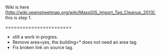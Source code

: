 
Wiki is here [http://wiki.openstreetmap.org/wiki/MassGIS_Import_Tag_Cleanup_2013], this is step 1.

=======================

- still a work in progres. 
- Remove area=yes, the building=* does not need an area tag.
- Fix broken link on source tag.


